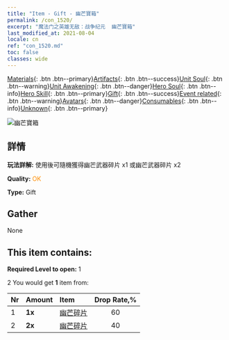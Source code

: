 ```yaml
---
title: "Item - Gift - 幽芒寶箱"
permalink: /con_1520/
excerpt: "魔法门之英雄无敌：战争纪元  幽芒寶箱"
last_modified_at: 2021-08-04
locale: cn
ref: "con_1520.md"
toc: false
classes: wide
---
```

 [Materials](/ItemsCN/){: .btn .btn--primary}[Artifacts](/ItemsCN/Artifacts/){: .btn .btn--success}[Unit Soul](/ItemsCN/UnitSoul/){: .btn .btn--warning}[Unit Awakening](/ItemsCN/UnitAwakening/){: .btn .btn--danger}[Hero Soul](/ItemsCN/HeroSoul/){: .btn .btn--info}[Hero Skill](/ItemsCN/HeroSkill/){: .btn .btn--primary}[Gift](/ItemsCN/Gift/){: .btn .btn--success}[Event related](/ItemsCN/Events/){: .btn .btn--warning}[Avatars](/ItemsCN/Avatars/){: .btn .btn--danger}[Consumables](/ItemsCN/Consumables/){: .btn .btn--info}[Unknown](/ItemsCN/Unknown/){: .btn .btn--primary}

 ![幽芒寶箱](/images/t/i_907134.png)

## 詳情
 **玩法詳解:** 使用後可隨機獲得幽芒武器碎片 x1 或幽芒武器碎片 x2

 **Quality:** <span style="color: #FF8C00">OK</span>

 **Type:** Gift

## Gather

  None

## This item contains:

 **Required Level to open:** 1

 2 You would get **1** item  from:

  | Nr | Amount |     Item    | Drop Rate,% |
  |:---|:-------|:------------|:---------:|
  | 1 |  **1x** | [幽芒碎片](/cn/Items/con_987/) | 60 | 
  | 2 |  **2x** | [幽芒碎片](/cn/Items/con_987/) | 40 | 
